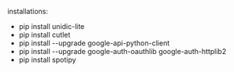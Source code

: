 installations:
 - pip install unidic-lite
 - pip install cutlet
 - pip install --upgrade google-api-python-client
 - pip install --upgrade google-auth-oauthlib google-auth-httplib2
 - pip install spotipy
